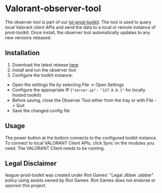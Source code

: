 # Valorant-observer-tool
The observer tool is part of our [lol-prod-toolkit](https://github.com/RCVolus/league-prod-toolkit).
The tool is used to query local Valorant client APIs and send the data to a local or remote instance of prod-toolkit.
Once install, the observer tool automatically updates to any new versions released.

## Installation
1. Download the latest release [here](https://github.com/RCVolus/valorant-observer-tool/releases/latest)
2. Install and run the observer tool
3. Configure the toolkit instance:
* Open the settings file by selecting File -> Open Settings
* Configure the appropriate IP (`"server-ip": "127.0.0.1"` for locally hosted toolkit)
* Before saving, close the Observer Tool either from the tray or with File -> Quit
* Save the changed config file

## Usage
The power button at the bottom connects to the configured toolkit instance.
To connect to local VALORANT Client APIs, click Sync on the modules you need. The VALORANT Client needs to be running.

## Legal Disclaimer
league-prod-toolkit was created under Riot Games' "Legal Jibber Jabber" policy using assets owned by Riot Games. Riot Games does not endorse or sponsor this project.
